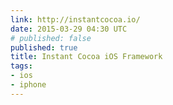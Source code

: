 ```yaml
---
link: http://instantcocoa.io/
date: 2015-03-29 04:30 UTC
# published: false
published: true
title: Instant Cocoa iOS Framework
tags:
- ios
- iphone
---
```



